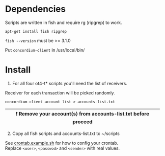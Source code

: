 # Dependencies

Scripts are written in fish and require rg (ripgrep) to work.

```shell
apt-get install fish ripgrep
```

`fish --version` must be >= 3.1.0  

Put `concordium-client` in /usr/local/bin/

# Install

1. For all four ot4-t* scripts you'll need the list of receivers.  

Receiver for each transaction will be picked randomly.

```shell
concordium-client account list > accounts-list.txt
```

| :exclamation:  Remove your account(s) from accounts-list.txt before proceed |
| --------------------------------------------------------------------------- |

2. Copy all fish scripts and accounts-list.txt to ~/scripts

See [crontab.example.sh](crontab.example.sh) for how to config your crontab.  
Replace `<user>`, `<passwod>` and `<sender>` with real values.
